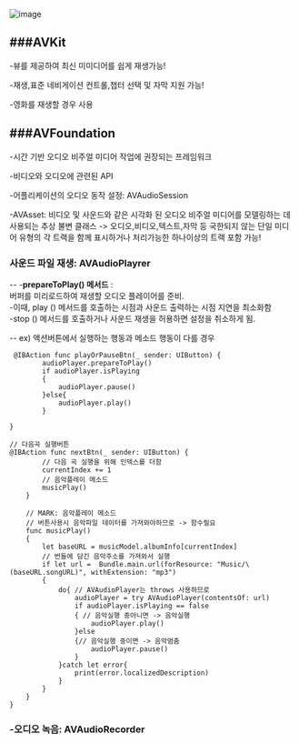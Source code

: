 ![image](/Users/songyeeshin/Desktop/AVFoundation.png)

###AVKit
--
-뷰를 제공하여 최신 미미디어를 쉽게 재생가능!

-재생,표준 네비게이션 컨트롤,챕터 선택 및 자막 지원 가능!

-영화를 재생할 경우 사용


###AVFoundation
--
-시간 기반 오디오 비주얼 미디어 작업에 권장되는 프레임워크

-비디오와 오디오에 관련된 API

 
-어플리케이션의 오디오 동작 설정: AVAudioSession

-AVAsset: 비디오 및 사운드와 같은 시각화 된 오디오 비주얼 미디어를 모델링하는 데 사용되는 추상 불변 클래스
->  오디오,비디오,텍스트,자막 등 국한되지 않는 단일 미디어 유형의 각 트랙을 함께 표시하거나 처리가능한 하나이상의 트랙 포함 가능!

### 사운드 파일 재생: AVAudioPlayrer
--
-**prepareToPlay() 메서드** :  
 버퍼를 미리로드하여 재생할 오디오 플레이어를 준비.  
-이때, play () 메서드를 호출하는 시점과 사운드 출력하는 시점 지연을 최소화함   
-stop () 메서드를 호출하거나 사운드 재생을 허용하면 설정을 취소하게 됨.

--
ex) 액션버튼에서 실행하는 행동과 메소드 행동이 다를 경우

	 @IBAction func playOrPauseBtn(_ sender: UIButton) {
	        audioPlayer.prepareToPlay()
	        if audioPlayer.isPlaying
	        {
	            audioPlayer.pause()
	        }else{
	            audioPlayer.play()
	        }
		
	}
	
	// 다음곡 실행버튼
	@IBAction func nextBtn(_ sender: UIButton) {
	        // 다음 곡 실행을 위해 인덱스를 더함
	        currentIndex += 1
	        // 음악플레이 메소드
	        musicPlay()
	    }
	 
	    // MARK: 음악플레이 메소드
	    // 버튼사용시 음악파일 데이터를 가져와야하므로 -> 함수필요
	    func musicPlay()
	    {
	        let baseURL = musicModel.albumInfo[currentIndex]
	        // 번들에 담긴 음악주소를 가져와서 실행
	        if let url =  Bundle.main.url(forResource: "Music/\(baseURL.songURL)", withExtension: "mp3")
	        {
	            do{ // AVAudioPlayer는 throws 사용하므로
	                audioPlayer = try AVAudioPlayer(contentsOf: url)
	                if audioPlayer.isPlaying == false
	                { // 음악실행 중아니면 -> 음악실행
	                    audioPlayer.play()
	                }else
	                {// 음악실행 중이면 -> 음악멈춤
	                    audioPlayer.pause()
	                }
	            }catch let error{
	                print(error.localizedDescription)
	            }
	        }
	    }
	}



### -오디오 녹음: AVAudioRecorder 



